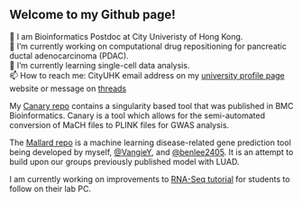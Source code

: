 ## Welcome to my Github page!

🧬 I am Bioinformatics Postdoc at City Univeristy of Hong Kong. \
🔭 I’m currently working on computational drug repositioning for pancreatic ductal adenocarcinoma (PDAC). \
🌱 I’m currently learning single-cell data analysis. \
📫 How to reach me: CityUHK email address on my [university profile page](https://scholars.cityu.edu.hk/en/persons/anbennett2/) website or message on [threads](/www.threads.com/@a.n.bennett)


My [Canary repo](https://github.com/anb94/Canary) contains a singularity based tool that was published in BMC Bioinformatics. Canary is a tool which allows for the semi-automated conversion of MaCH files to PLINK files for GWAS analysis. 

The [Mallard repo](https://github.com/anb94/mallard) is a machine learning disease-related gene prediction tool being developed by myself, [@VangieY](https://github.com/VangieY), and [@benlee2405](https://github.com/benlee2405). It is an attempt to build upon our groups previously published model with LUAD.

I am currently working on improvements to [RNA-Seq tutorial](https://github.com/anb94/bioc-rnaseq-workflow) for students to follow on their lab PC. 

<!--
**anb94/anb94** is a ✨ _special_ ✨ repository because its `README.md` (this file) appears on your GitHub profile.

Here are some ideas to get you started:

- 🔭 I’m currently working on ...
- 🌱 I’m currently learning ...
- 👯 I’m looking to collaborate on ...
- 🤔 I’m looking for help with ...
- 💬 Ask me about ...
- 📫 How to reach me: ...
- 😄 Pronouns: ...
- ⚡ Fun fact: ...
-->
